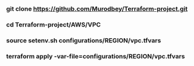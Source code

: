 ### git clone https://github.com/Murodbey/Terraform-project.git
### cd Terraform-project/AWS/VPC
### source setenv.sh configurations/REGION/vpc.tfvars
### terraform apply -var-file=configurations/REGION/vpc.tfvars